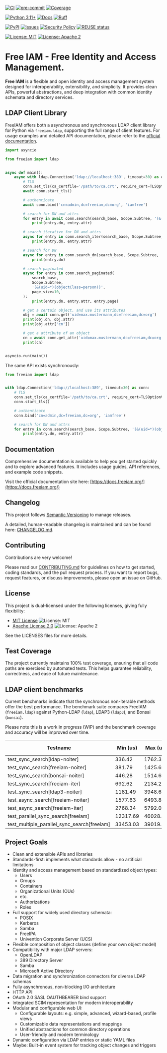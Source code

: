 [![CI](https://github.com/Free-IAM/freeiam/actions/workflows/ci.yml/badge.svg)](https://github.com/Free-IAM/freeiam/actions/workflows/ci.yml)
[![pre-commit](https://github.com/Free-IAM/freeiam/actions/workflows/pre-commit.yml/badge.svg)](https://github.com/Free-IAM/freeiam/actions/workflows/pre-commit.yml)
[![Coverage](https://img.shields.io/codecov/c/github/Free-IAM/freeiam.svg)](https://codecov.io/gh/Free-IAM/freeiam)

[![Python 3.11+](https://img.shields.io/badge/python-3.11%2B-blue.svg)](https://www.python.org/downloads/release/python-3110/)
[![Docs](https://readthedocs.org/projects/free-iam/badge/?version=latest)](https://docs.freeiam.org/en/latest/)
[![Ruff](https://img.shields.io/badge/linter-ruff-blue)](https://docs.astral.sh/ruff/)

[![PyPI](https://img.shields.io/pypi/v/freeiam)](https://pypi.org/project/freeiam/)
[![Issues](https://img.shields.io/github/issues/Free-IAM/freeiam.svg)](https://github.com/Free-IAM/freeiam/issues)
[![Security Policy](https://img.shields.io/badge/security-policy-green)](https://github.com/Free-IAM/freeiam/security/policy)
[![REUSE status](https://api.reuse.software/badge/github.com/Free-IAM/freeiam)](https://api.reuse.software/info/github.com/Free-IAM/freeiam)

[![License: MIT](https://img.shields.io/badge/License-MIT-yellow.svg)](https://opensource.org/licenses/MIT)
[![License: Apache 2](https://img.shields.io/badge/license-Apache%202.0-blue.svg)](https://www.apache.org/licenses/LICENSE-2.0)

# Free IAM - Free Identity and Access Management.

**Free IAM** is a flexible and open identity and access management system designed for interoperability, extensibility, and simplicity.
It provides clean APIs, powerful abstractions, and deep integration with common identity schemata and directory services.

## LDAP Client Library

FreeIAM offers both a asynchronous and synchronous LDAP client library for Python via `freeiam.ldap`, supporting the full range of client features.
For usage examples and detailed API documentation, please refer to the [official documentation](https://docs.freeiam.org/).

```python
import asyncio

from freeiam import ldap


async def main():
    async with ldap.Connection('ldap://localhost:389', timeout=30) as conn:
        # TLS
        conn.set_tls(ca_certfile='/path/to/ca.crt', require_cert=TLSOptionValue.Hard)
        await conn.start_tls()

        # authenticate
        await conn.bind('cn=admin,dc=freeiam,dc=org', 'iamfree')

        # search for DN and attrs
        for entry in await conn.search(search_base, Scope.Subtree, '(&(uid=*)(objectClass=person))'):
            print(entry.dn, entry.attr)

        # search iterative for DN and attrs
        async for entry in conn.search_iter(search_base, Scope.Subtree, '(&(uid=*)(objectClass=person))'):
            print(entry.dn, entry.attr)

        # search for DN
        async for entry in conn.search_dn(search_base, Scope.Subtree, '(&(uid=*)(objectClass=person))'):
            print(entry.dn)

        # search paginated
        async for entry in conn.search_paginated(
            search_base,
            Scope.Subtree,
            '(&(uid=*)(objectClass=person))',
            page_size=10,
        ):
            print(entry.dn, entry.attr, entry.page)

        # get a certain object, and use its attributes
        obj = await conn.get('uid=max.mustermann,dc=freeiam,dc=org')
        print(obj.dn, obj.attr)
        print(obj.attr['cn'])

        # get a attribute of an object
        cn = await conn.get_attr('uid=max.mustermann,dc=freeiam,dc=org', 'commonName')
        print(cn)


asyncio.run(main())
```

The same API exists synchronously:
```python
from freeiam import ldap


with ldap.Connection('ldap://localhost:389', timeout=30) as conn:
    # TLS
    conn.set_tls(ca_certfile='/path/to/ca.crt', require_cert=TLSOptionValue.Hard)
    conn.start_tls()

    # authenticate
    conn.bind('cn=admin,dc=freeiam,dc=org', 'iamfree')

    # search for DN and attrs
    for entry in conn.search(search_base, Scope.Subtree, '(&(uid=*)(objectClass=person))'):
        print(entry.dn, entry.attr)
```

## Documentation

Comprehensive documentation is available to help you get started quickly and to explore advanced features.
It includes usage guides, API references, and example code snippets.

Visit the official documentation site here: [https://docs.freeiam.org/](https://docs.freeiam.org/)

## Changelog

This project follows [Semantic Versioning](https://semver.org/) to manage releases.

A detailed, human-readable changelog is maintained and can be found here: [CHANGELOG.md](CHANGELOG.md).

## Contributing

Contributions are very welcome!

Please read our [CONTRIBUTING.md](CONTRIBUTING.md) for guidelines on how to get started, coding standards, and the pull request process.
If you want to report bugs, request features, or discuss improvements, please open an issue on GitHub.

## License

This project is dual-licensed under the following licenses, giving fully flexibility:

- [MIT License](LICENSES/MIT.txt) ![License: MIT](https://img.shields.io/badge/License-MIT-yellow.svg)
- [Apache License 2.0](LICENSES/Apache-2.0.txt) ![License: Apache 2](https://img.shields.io/badge/license-Apache%202.0-blue.svg)

See the LICENSES files for more details.

## Test Coverage

The project currently maintains 100% test coverage, ensuring that all code paths are exercised by automated tests.
This helps guarantee reliability, correctness, and ease of future maintenance.

## LDAP client benchmarks
Current benchmarks indicate that the synchronous non-iterable methods offer the best performance.
The benchmark suite compares FreeIAM (`freeiam.ldap`) against Python-LDAP (`ldap`), LDAP3 (`ldap3`), and Bonsai (`bonsai`).

Please note this is a work in progress (WIP) and the benchmark coverage and accuracy will be improved over time.

| Testname                            | Min (us)  | Max (us)   | Mean (us) | StdDev (us) | Median (us) | IQR (us) | Outliers | OPS      | Rounds | Iterations |
|-----------------------------------|-----------|------------|-----------|-------------|-------------|----------|----------|----------|--------|------------|
| test_sync_search[ldap-noiter]      | 336.42    | 1762.35    | 466.35    | 132.87      | 428.97      | 103.48   | 120;76   | 2144.33  | 1418   | 1          |
| test_sync_search[freeiam-noiter]   | 381.79    | 1425.61    | 572.07    | 118.68      | 545.87      | 109.69   | 165;51   | 1748.04  | 1143   | 1          |
| test_sync_search[bonsai-noiter]    | 446.28    | 1514.67    | 680.02    | 138.66      | 645.65      | 111.18   | 113;55   | 1470.55  | 861    | 1          |
| test_sync_search[freeiam-iter]     | 692.62    | 2134.28    | 958.01    | 186.67      | 913.93      | 169.14   | 72;29    | 1043.83  | 488    | 1          |
| test_sync_search[ldap3-noiter]     | 1181.49   | 3948.65    | 1603.93   | 333.01      | 1518.64     | 253.67   | 71;43    | 623.47   | 482    | 1          |
| test_async_search[freeiam-noiter]  | 1577.63   | 6493.86    | 2659.18   | 634.62      | 2430.03     | 676.09   | 58;22    | 376.06   | 328    | 1          |
| test_async_search[freeiam-iter]    | 2768.34   | 5792.08    | 3479.36   | 598.57      | 3279.16     | 579.05   | 34;11    | 287.41   | 169    | 1          |
| test_parallel_sync_search[freeiam] | 12317.69  | 46028.09   | 14145.28  | 4472.71     | 13232.57    | 972.18   | 1;4      | 70.70    | 55     | 1          |
| test_multiple_parallel_sync_search[freeiam] | 33453.03  | 39019.64   | 35980.09  | 1332.03     | 36083.70    | 1862.24  | 10;0     | 27.79    | 28     | 1          |

## Project Goals
- Clean and extensible APIs and libraries
- Standards-first: implements what standards allow - no artificial limitations
- Identity and access management based on standardized object types:
  - Users
  - Groups
  - Containers
  - Organizational Units (OUs)
  - etc.
  - Authorizations
  - Roles
- Full support for widely used directory schemata:
  - POSIX
  - Kerberos
  - Samba
  - FreeIPA
  - Univention Corporate Server (UCS)
- Flexible composition of object classes (define your own object model)
- Compatibility with major LDAP servers:
  - OpenLDAP
  - 389 Directory Server
  - Samba
  - Microsoft Active Directory
- Data migration and synchronization connectors for diverse LDAP schemas
- Fully asynchronous, non-blocking I/O architecture
- HTTP API
- OAuth 2.0 SASL OAUTHBEARER bind support
- Integrated SCIM representation for modern interoperability
- Modular and configurable web UI:
  - Configurable layouts: e.g. simple, advanced, wizard-based, profile views
  - Customizable data representations and mappings
  - Unified abstractions for common directory operations
  - User-friendly and modern terminology
- Dynamic configuration via LDAP entries or static YAML files
- Maybe: Built-in event system for tracking object changes and triggers

